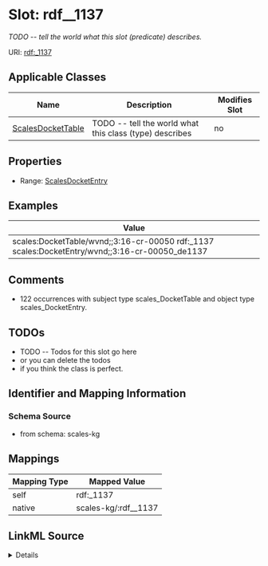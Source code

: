 

# Slot: rdf__1137


_TODO -- tell the world what this slot (predicate) describes._





URI: [rdf:_1137](http://www.w3.org/1999/02/22-rdf-syntax-ns#_1137)



<!-- no inheritance hierarchy -->





## Applicable Classes

| Name | Description | Modifies Slot |
| --- | --- | --- |
| [ScalesDocketTable](../classes/ScalesDocketTable.md) | TODO -- tell the world what this class (type) describes |  no  |







## Properties

* Range: [ScalesDocketEntry](../classes/ScalesDocketEntry.md)






## Examples

| Value |
| --- |
| scales:DocketTable/wvnd;;3:16-cr-00050 rdf:_1137 scales:DocketEntry/wvnd;;3:16-cr-00050_de1137 |

## Comments

* 122 occurrences with subject type scales_DocketTable and object type scales_DocketEntry.

## TODOs

* TODO -- Todos for this slot go here
* or you can delete the todos
* if you think the class is perfect.

## Identifier and Mapping Information







### Schema Source


* from schema: scales-kg




## Mappings

| Mapping Type | Mapped Value |
| ---  | ---  |
| self | rdf:_1137 |
| native | scales-kg/:rdf__1137 |




## LinkML Source

<details>
```yaml
name: rdf__1137
description: TODO -- tell the world what this slot (predicate) describes.
todos:
- TODO -- Todos for this slot go here
- or you can delete the todos
- if you think the class is perfect.
comments:
- 122 occurrences with subject type scales_DocketTable and object type scales_DocketEntry.
examples:
- value: scales:DocketTable/wvnd;;3:16-cr-00050 rdf:_1137 scales:DocketEntry/wvnd;;3:16-cr-00050_de1137
from_schema: scales-kg
rank: 1000
slot_uri: rdf:_1137
alias: rdf__1137
domain_of:
- scales_DocketTable
range: scales_DocketEntry

```
</details>